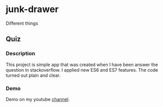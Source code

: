 # junk-drawer
Different things

## Quiz

### Description
This project is simple app that was created when I have been answer the question in stackoverflow. I applied new ES6 and ES7 features. The code turned out plain and clear.

### Demo
Demo on my youtube [channel](https://youtu.be/LXBGEXoR8wo).